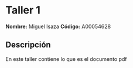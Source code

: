 # Taller 1
**Nombre:** Miguel Isaza
**Código:** A00054628
## Descripción
En este taller contiene lo que es el documento pdf
